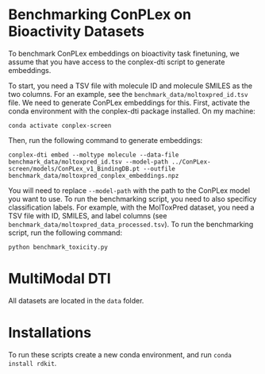# Benchmarking ConPLex on Bioactivity Datasets
To benchmark ConPLex embeddings on bioactivity task finetuning, we assume that you have access to the conplex-dti script to generate embeddings.

To start, you need a TSV file with molecule ID and molecule SMILES as the two columns. For an example, see the `benchmark_data/moltoxpred_id.tsv` file. We need to generate ConPLex embeddings for this. First, activate the conda environment with the conplex-dti package installed. On my machine:

```
conda activate conplex-screen
```

Then, run the following command to generate embeddings:

```
conplex-dti embed --moltype molecule --data-file benchmark_data/moltoxpred_id.tsv --model-path ../ConPLex-screen/models/ConPLex_v1_BindingDB.pt --outfile benchmark_data/moltoxpred_conplex_embeddings.npz
```

You will need to replace `--model-path` with the path to the ConPLex model you want to use. To run the benchmarking script, you need to also specificy classification labels. For example, with the MolToxPred dataset, you need a TSV file with ID, SMILES, and label columns (see `benchmark_data/moltoxpred_data_processed.tsv`). To run the benchmarking script, run the following command:

```
python benchmark_toxicity.py
```


# MultiModal DTI 

All datasets are located in the `data` folder.

# Installations

To run these scripts create a new conda environment, and run `conda install rdkit`.
